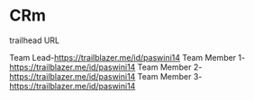 # CRm

trailhead URL

Team Lead-https://trailblazer.me/id/paswini14
Team Member 1-https://trailblazer.me/id/paswini14
Team Member 2-https://trailblazer.me/id/paswini14
Team Member 3-https://trailblazer.me/id/paswini14
